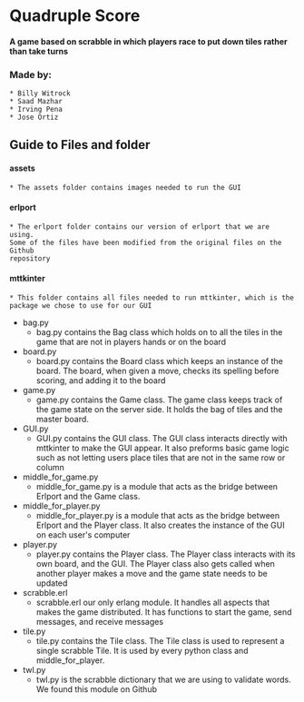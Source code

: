 # Quadruple Score
#### A game based on scrabble in which players race to put down tiles rather than take turns

### Made by:

    * Billy Witrock
    * Saad Mazhar
    * Irving Pena
    * Jose Ortiz

## Guide to Files and folder
#### assets
    * The assets folder contains images needed to run the GUI

#### erlport

    * The erlport folder contains our version of erlport that we are using.
    Some of the files have been modified from the original files on the Github
    repository

#### mttkinter

    * This folder contains all files needed to run mttkinter, which is the
    package we chose to use for our GUI

* bag.py
    * bag.py contains the Bag class which holds on to all the tiles in the game
    that are not in players hands or on the board
* board.py
    * board.py contains the Board class which keeps an instance of the board.
    The board, when given a move, checks its spelling before scoring, and
    adding it to the board
* game.py
    * game.py contains the Game class. The game class keeps track of the game
    state on the server side. It holds the bag of tiles and the master board.
* GUI.py
    * GUI.py contains the GUI class. The GUI class interacts directly with
    mttkinter to make the GUI appear. It also preforms basic game logic such as
    not letting users place tiles that are not in the same row or column
* middle_for_game.py
    * middle_for_game.py is a module that acts as the bridge between Erlport
    and the Game class.
* middle_for_player.py
    * middle_for_player.py is a module that acts as the  bridge between Erlport
    and the Player class. It also creates the instance of the GUI on each
    user's computer
* player.py
    * player.py contains the Player class. The Player class interacts with its
    own board, and the GUI. The Player class also gets called when another
    player makes a move and the game state needs to be updated
* scrabble.erl
    * scrabble.erl our only erlang module. It handles all aspects that makes
    the game distributed. It has functions to start the game, send messages,
    and receive messages
* tile.py
    * tile.py contains the Tile class. The Tile class is used to represent a
    single scrabble Tile. It is used by every python class and
    middle_for_player.
* twl.py
    * twl.py is the scrabble dictionary that we are using to validate words. We
    found this module on Github
